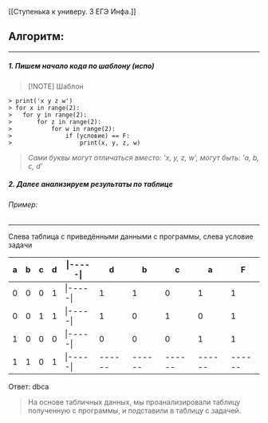 [[Ступенька к универу. 3 ЕГЭ Инфа.]]

## Алгоритм:
---
##### 1. Пишем начало кода по шаблону (испо)
> [!NOTE] Шаблон
```
> print('x y z w')
> for x in range(2): 
> 	for y in range(2):
> 		for z in range(2):
> 			for w in range(2):
> 				if (условие) == F:
> 					print(x, y, z, w)
```

> *Сами буквы могут отличаться вместо: 'x, y, z, w', могут быть: 'a, b, c, d'*
##### 2. Далее анализируем результаты по таблице
###### Пример:
---
Слева таблица с приведёнными данными с программы, слева условие задачи

| a   | b   | c   | d   | \|-----\| | d      | b      | c      | a      | F      |
| --- | --- | --- | --- | --------- | ------ | ------ | ------ | ------ | ------ |
| 0   | 0   | 0   | 1   | \|-----\| | 1      | 1      | 0      | 1      | 1      |
| 0   | 0   | 1   | 1   | \|-----\| | 1      | 0      | 1      | 0      | 1      |
| 1   | 0   | 0   | 0   | \|-----\| | 0      | 0      | 0      | 1      | 1      |
| 1   | 1   | 0   | 1   | \|-----\| | ------ | ------ | ------ | ------ | ------ |
Ответ: dbca

> На основе табличных данных, мы проанализировали таблицу полученную с программы, и подставили в таблицу с задачей.